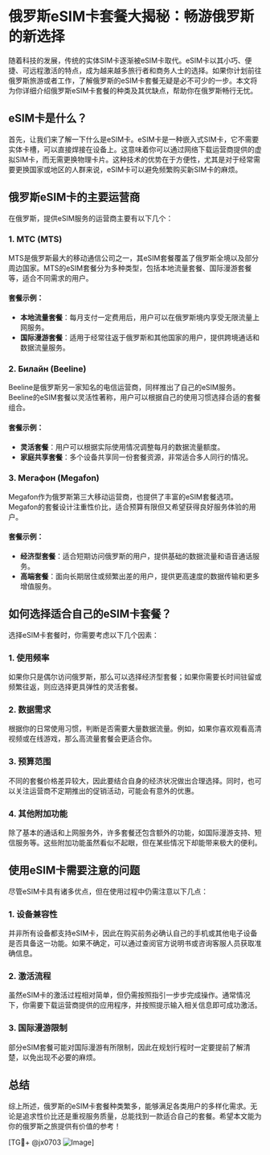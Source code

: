 # 俄罗斯eSIM卡套餐大揭秘：畅游俄罗斯的新选择

随着科技的发展，传统的实体SIM卡逐渐被eSIM卡取代。eSIM卡以其小巧、便捷、可远程激活的特点，成为越来越多旅行者和商务人士的选择。如果你计划前往俄罗斯旅游或者工作，了解俄罗斯的eSIM卡套餐无疑是必不可少的一步。本文将为你详细介绍俄罗斯eSIM卡套餐的种类及其优缺点，帮助你在俄罗斯畅行无忧。

## eSIM卡是什么？

首先，让我们来了解一下什么是eSIM卡。eSIM卡是一种嵌入式SIM卡，它不需要实体卡槽，可以直接焊接在设备上。这意味着你可以通过网络下载运营商提供的虚拟SIM卡，而无需更换物理卡片。这种技术的优势在于方便性，尤其是对于经常需要更换国家或地区的人群来说，eSIM卡可以避免频繁购买新SIM卡的麻烦。

## 俄罗斯eSIM卡的主要运营商

在俄罗斯，提供eSIM服务的运营商主要有以下几个：

### 1. МТС (MTS)
MTS是俄罗斯最大的移动通信公司之一，其eSIM套餐覆盖了俄罗斯全境以及部分周边国家。MTS的eSIM套餐分为多种类型，包括本地流量套餐、国际漫游套餐等，适合不同需求的用户。

#### 套餐示例：
- **本地流量套餐**：每月支付一定费用后，用户可以在俄罗斯境内享受无限流量上网服务。
- **国际漫游套餐**：适用于经常往返于俄罗斯和其他国家的用户，提供跨境通话和数据流量服务。

### 2. Билайн (Beeline)
Beeline是俄罗斯另一家知名的电信运营商，同样推出了自己的eSIM服务。Beeline的eSIM套餐以灵活性著称，用户可以根据自己的使用习惯选择合适的套餐组合。

#### 套餐示例：
- **灵活套餐**：用户可以根据实际使用情况调整每月的数据流量额度。
- **家庭共享套餐**：多个设备共享同一份套餐资源，非常适合多人同行的情况。

### 3. Мегафон (Megafon)
Megafon作为俄罗斯第三大移动运营商，也提供了丰富的eSIM套餐选项。Megafon的套餐设计注重性价比，适合预算有限但又希望获得良好服务体验的用户。

#### 套餐示例：
- **经济型套餐**：适合短期访问俄罗斯的用户，提供基础的数据流量和语音通话服务。
- **高端套餐**：面向长期居住或频繁出差的用户，提供更高速度的数据传输和更多增值服务。

## 如何选择适合自己的eSIM卡套餐？

选择eSIM卡套餐时，你需要考虑以下几个因素：

### 1. 使用频率
如果你只是偶尔访问俄罗斯，那么可以选择经济型套餐；如果你需要长时间驻留或频繁往返，则应选择更具弹性的灵活套餐。

### 2. 数据需求
根据你的日常使用习惯，判断是否需要大量数据流量。例如，如果你喜欢观看高清视频或在线游戏，那么高流量套餐会更适合你。

### 3. 预算范围
不同的套餐价格差异较大，因此要结合自身的经济状况做出合理选择。同时，也可以关注运营商不定期推出的促销活动，可能会有意外的优惠。

### 4. 其他附加功能
除了基本的通话和上网服务外，许多套餐还包含额外的功能，如国际漫游支持、短信服务等。这些附加功能虽然看似不起眼，但在某些情况下却能带来极大的便利。

## 使用eSIM卡需要注意的问题

尽管eSIM卡具有诸多优点，但在使用过程中仍需注意以下几点：

### 1. 设备兼容性
并非所有设备都支持eSIM卡，因此在购买前务必确认自己的手机或其他电子设备是否具备这一功能。如果不确定，可以通过查阅官方说明书或咨询客服人员获取准确信息。

### 2. 激活流程
虽然eSIM卡的激活过程相对简单，但仍需按照指引一步步完成操作。通常情况下，你需要下载运营商提供的应用程序，并按照提示输入相关信息即可成功激活。

### 3. 国际漫游限制
部分eSIM套餐可能对国际漫游有所限制，因此在规划行程时一定要提前了解清楚，以免出现不必要的麻烦。

## 总结

综上所述，俄罗斯的eSIM卡套餐种类繁多，能够满足各类用户的多样化需求。无论是追求性价比还是重视服务质量，总能找到一款适合自己的套餐。希望本文能为你的俄罗斯之旅提供有价值的参考！

[TG💪+ @jx0703 ![Image](https://github.com/user-attachments/assets/dbca1d08-cadb-493c-b0ec-ad6f7a83f270)]